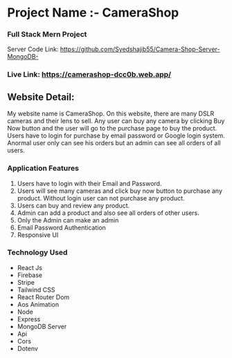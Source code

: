 # Project Name :- CameraShop

### Full Stack Mern Project
Server Code Link: https://github.com/Syedshajib55/Camera-Shop-Server-MongoDB-

### Live Link: https://camerashop-dcc0b.web.app/

## Website Detail: 
My website name is CameraShop. On this website, there are many DSLR cameras and their lens to sell. Any user can buy any camera by clicking Buy Now button 
and the user will go to the purchase page to buy the product. Users have to login for purchase by email password or Google login system. Anormal user only can see his orders but an admin can
see all orders of all users.

### Application Features
1. Users have to login with their Email and Password.
2. Users will see many cameras and click buy now button to purchase any product. Without login user can not purchase any product.
3. Users can buy and review any product.
4. Admin can add a product and also see all orders of other users.
5. Only the Admin can make an admin 
6. Email Password Authentication
7. Responsive UI

### Technology Used
* React Js
* Firebase
* Stripe
* Tailwind CSS
* React Router Dom
* Aos Animation
* Node
* Express
* MongoDB Server
* Api
* Cors
* Dotenv
